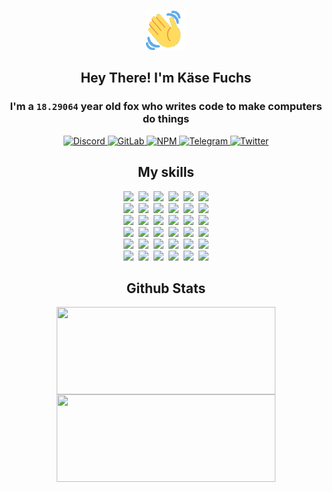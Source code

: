 <div><p align=center><img src=./resources/images/wave.gif width=64px height=64px></p><h2 align=center>Hey There! I'm Käse Fuchs</h2><h3 align=center>I'm a <code>18.29064</code> year old fox who writes code to make computers do things</h3><p align=center><a href=https://discord.com/users/507526681125322772><img alt=Discord src="https://img.shields.io/badge/Discord-5865F2?logo=discord&logoColor=white&style=flat-square#5e0d1447dda6e26ffd6b08f7b0846496"> </a><a href=https://gitlab.com/kasefuchs><img alt=GitLab src="https://img.shields.io/badge/GitLab-330F63?logo=gitlab&logoColor=white&style=flat-square#5e0d1447dda6e26ffd6b08f7b0846496"> </a><a href=https://npmjs.com/~kasefuchs><img alt=NPM src="https://img.shields.io/badge/NPM-CB3837?logo=npm&logoColor=white&style=flat-square#5e0d1447dda6e26ffd6b08f7b0846496"> </a><a href=https://t.me/kasefuchs><img alt=Telegram src="https://img.shields.io/badge/Telegram-2CA5E0?logo=telegram&logoColor=white&style=flat-square#5e0d1447dda6e26ffd6b08f7b0846496"> </a><a href=https://twitter.com/kasefuchs><img alt=Twitter src="https://img.shields.io/badge/Twitter-1DA1F2?logo=twitter&logoColor=white&style=flat-square#5e0d1447dda6e26ffd6b08f7b0846496"></a></p><h2 align=center>My skills</h2><p align=center><a href=https://aws.amazon.com/ ><picture><source srcset="https://skillicons.dev/icons?i=aws&theme=dark#5e0d1447dda6e26ffd6b08f7b0846496" media="(prefers-color-scheme: dark)"><source srcset="https://skillicons.dev/icons?i=aws&theme=light#5e0d1447dda6e26ffd6b08f7b0846496" media="(prefers-color-scheme: light), (prefers-color-scheme: no-preference)"><img src="https://skillicons.dev/icons?i=aws&theme=light#5e0d1447dda6e26ffd6b08f7b0846496"></picture></a>&nbsp;&nbsp;<a href=https://en.wikipedia.org/wiki/Bash_(Unix_shell)><picture><source srcset="https://skillicons.dev/icons?i=bash&theme=dark#5e0d1447dda6e26ffd6b08f7b0846496" media="(prefers-color-scheme: dark)"><source srcset="https://skillicons.dev/icons?i=bash&theme=light#5e0d1447dda6e26ffd6b08f7b0846496" media="(prefers-color-scheme: light), (prefers-color-scheme: no-preference)"><img src="https://skillicons.dev/icons?i=bash&theme=light#5e0d1447dda6e26ffd6b08f7b0846496"></picture></a>&nbsp;&nbsp;<a href=https://discord.com/developers/docs><picture><source srcset="https://skillicons.dev/icons?i=bots&theme=dark#5e0d1447dda6e26ffd6b08f7b0846496" media="(prefers-color-scheme: dark)"><source srcset="https://skillicons.dev/icons?i=bots&theme=light#5e0d1447dda6e26ffd6b08f7b0846496" media="(prefers-color-scheme: light), (prefers-color-scheme: no-preference)"><img src="https://skillicons.dev/icons?i=bots&theme=light#5e0d1447dda6e26ffd6b08f7b0846496"></picture></a>&nbsp;&nbsp;<a href=https://www.cloudflare.com/ ><picture><source srcset="https://skillicons.dev/icons?i=cloudflare&theme=dark#5e0d1447dda6e26ffd6b08f7b0846496" media="(prefers-color-scheme: dark)"><source srcset="https://skillicons.dev/icons?i=cloudflare&theme=light#5e0d1447dda6e26ffd6b08f7b0846496" media="(prefers-color-scheme: light), (prefers-color-scheme: no-preference)"><img src="https://skillicons.dev/icons?i=cloudflare&theme=light#5e0d1447dda6e26ffd6b08f7b0846496"></picture></a>&nbsp;&nbsp;<a href=https://en.wikipedia.org/wiki/CSS><picture><source srcset="https://skillicons.dev/icons?i=css&theme=dark#5e0d1447dda6e26ffd6b08f7b0846496" media="(prefers-color-scheme: dark)"><source srcset="https://skillicons.dev/icons?i=css&theme=light#5e0d1447dda6e26ffd6b08f7b0846496" media="(prefers-color-scheme: light), (prefers-color-scheme: no-preference)"><img src="https://skillicons.dev/icons?i=css&theme=light#5e0d1447dda6e26ffd6b08f7b0846496"></picture></a>&nbsp;&nbsp;<a href=https://www.docker.com/ ><picture><source srcset="https://skillicons.dev/icons?i=docker&theme=dark#5e0d1447dda6e26ffd6b08f7b0846496" media="(prefers-color-scheme: dark)"><source srcset="https://skillicons.dev/icons?i=docker&theme=light#5e0d1447dda6e26ffd6b08f7b0846496" media="(prefers-color-scheme: light), (prefers-color-scheme: no-preference)"><img src="https://skillicons.dev/icons?i=docker&theme=light#5e0d1447dda6e26ffd6b08f7b0846496"></picture></a><br><a href=https://www.electronjs.org/ ><picture><source srcset="https://skillicons.dev/icons?i=electron&theme=dark#5e0d1447dda6e26ffd6b08f7b0846496" media="(prefers-color-scheme: dark)"><source srcset="https://skillicons.dev/icons?i=electron&theme=light#5e0d1447dda6e26ffd6b08f7b0846496" media="(prefers-color-scheme: light), (prefers-color-scheme: no-preference)"><img src="https://skillicons.dev/icons?i=electron&theme=light#5e0d1447dda6e26ffd6b08f7b0846496"></picture></a>&nbsp;&nbsp;<a href=https://expressjs.com/ ><picture><source srcset="https://skillicons.dev/icons?i=express&theme=dark#5e0d1447dda6e26ffd6b08f7b0846496" media="(prefers-color-scheme: dark)"><source srcset="https://skillicons.dev/icons?i=express&theme=light#5e0d1447dda6e26ffd6b08f7b0846496" media="(prefers-color-scheme: light), (prefers-color-scheme: no-preference)"><img src="https://skillicons.dev/icons?i=express&theme=light#5e0d1447dda6e26ffd6b08f7b0846496"></picture></a>&nbsp;&nbsp;<a href=https://www.figma.com/ ><picture><source srcset="https://skillicons.dev/icons?i=figma&theme=dark#5e0d1447dda6e26ffd6b08f7b0846496" media="(prefers-color-scheme: dark)"><source srcset="https://skillicons.dev/icons?i=figma&theme=light#5e0d1447dda6e26ffd6b08f7b0846496" media="(prefers-color-scheme: light), (prefers-color-scheme: no-preference)"><img src="https://skillicons.dev/icons?i=figma&theme=light#5e0d1447dda6e26ffd6b08f7b0846496"></picture></a>&nbsp;&nbsp;<a href=https://firebase.google.com/ ><picture><source srcset="https://skillicons.dev/icons?i=firebase&theme=dark#5e0d1447dda6e26ffd6b08f7b0846496" media="(prefers-color-scheme: dark)"><source srcset="https://skillicons.dev/icons?i=firebase&theme=light#5e0d1447dda6e26ffd6b08f7b0846496" media="(prefers-color-scheme: light), (prefers-color-scheme: no-preference)"><img src="https://skillicons.dev/icons?i=firebase&theme=light#5e0d1447dda6e26ffd6b08f7b0846496"></picture></a>&nbsp;&nbsp;<a href=https://flask.palletsprojects.com/ ><picture><source srcset="https://skillicons.dev/icons?i=flask&theme=dark#5e0d1447dda6e26ffd6b08f7b0846496" media="(prefers-color-scheme: dark)"><source srcset="https://skillicons.dev/icons?i=flask&theme=light#5e0d1447dda6e26ffd6b08f7b0846496" media="(prefers-color-scheme: light), (prefers-color-scheme: no-preference)"><img src="https://skillicons.dev/icons?i=flask&theme=light#5e0d1447dda6e26ffd6b08f7b0846496"></picture></a>&nbsp;&nbsp;<a href=https://cloud.google.com/ ><picture><source srcset="https://skillicons.dev/icons?i=gcp&theme=dark#5e0d1447dda6e26ffd6b08f7b0846496" media="(prefers-color-scheme: dark)"><source srcset="https://skillicons.dev/icons?i=gcp&theme=light#5e0d1447dda6e26ffd6b08f7b0846496" media="(prefers-color-scheme: light), (prefers-color-scheme: no-preference)"><img src="https://skillicons.dev/icons?i=gcp&theme=light#5e0d1447dda6e26ffd6b08f7b0846496"></picture></a><br><a href=https://git-scm.com/ ><picture><source srcset="https://skillicons.dev/icons?i=git&theme=dark#5e0d1447dda6e26ffd6b08f7b0846496" media="(prefers-color-scheme: dark)"><source srcset="https://skillicons.dev/icons?i=git&theme=light#5e0d1447dda6e26ffd6b08f7b0846496" media="(prefers-color-scheme: light), (prefers-color-scheme: no-preference)"><img src="https://skillicons.dev/icons?i=git&theme=light#5e0d1447dda6e26ffd6b08f7b0846496"></picture></a>&nbsp;&nbsp;<a href=https://github.com/ ><picture><source srcset="https://skillicons.dev/icons?i=github&theme=dark#5e0d1447dda6e26ffd6b08f7b0846496" media="(prefers-color-scheme: dark)"><source srcset="https://skillicons.dev/icons?i=github&theme=light#5e0d1447dda6e26ffd6b08f7b0846496" media="(prefers-color-scheme: light), (prefers-color-scheme: no-preference)"><img src="https://skillicons.dev/icons?i=github&theme=light#5e0d1447dda6e26ffd6b08f7b0846496"></picture></a>&nbsp;&nbsp;<a href=https://gitlab.com/ ><picture><source srcset="https://skillicons.dev/icons?i=gitlab&theme=dark#5e0d1447dda6e26ffd6b08f7b0846496" media="(prefers-color-scheme: dark)"><source srcset="https://skillicons.dev/icons?i=gitlab&theme=light#5e0d1447dda6e26ffd6b08f7b0846496" media="(prefers-color-scheme: light), (prefers-color-scheme: no-preference)"><img src="https://skillicons.dev/icons?i=gitlab&theme=light#5e0d1447dda6e26ffd6b08f7b0846496"></picture></a>&nbsp;&nbsp;<a href=https://www.heroku.com/ ><picture><source srcset="https://skillicons.dev/icons?i=heroku&theme=dark#5e0d1447dda6e26ffd6b08f7b0846496" media="(prefers-color-scheme: dark)"><source srcset="https://skillicons.dev/icons?i=heroku&theme=light#5e0d1447dda6e26ffd6b08f7b0846496" media="(prefers-color-scheme: light), (prefers-color-scheme: no-preference)"><img src="https://skillicons.dev/icons?i=heroku&theme=light#5e0d1447dda6e26ffd6b08f7b0846496"></picture></a>&nbsp;&nbsp;<a href=https://en.wikipedia.org/wiki/HTML><picture><source srcset="https://skillicons.dev/icons?i=html&theme=dark#5e0d1447dda6e26ffd6b08f7b0846496" media="(prefers-color-scheme: dark)"><source srcset="https://skillicons.dev/icons?i=html&theme=light#5e0d1447dda6e26ffd6b08f7b0846496" media="(prefers-color-scheme: light), (prefers-color-scheme: no-preference)"><img src="https://skillicons.dev/icons?i=html&theme=light#5e0d1447dda6e26ffd6b08f7b0846496"></picture></a>&nbsp;&nbsp;<a href=https://en.wikipedia.org/wiki/JavaScript><picture><source srcset="https://skillicons.dev/icons?i=js&theme=dark#5e0d1447dda6e26ffd6b08f7b0846496" media="(prefers-color-scheme: dark)"><source srcset="https://skillicons.dev/icons?i=js&theme=light#5e0d1447dda6e26ffd6b08f7b0846496" media="(prefers-color-scheme: light), (prefers-color-scheme: no-preference)"><img src="https://skillicons.dev/icons?i=js&theme=light#5e0d1447dda6e26ffd6b08f7b0846496"></picture></a><br><a href=https://en.wikipedia.org/wiki/Linux><picture><source srcset="https://skillicons.dev/icons?i=linux&theme=dark#5e0d1447dda6e26ffd6b08f7b0846496" media="(prefers-color-scheme: dark)"><source srcset="https://skillicons.dev/icons?i=linux&theme=light#5e0d1447dda6e26ffd6b08f7b0846496" media="(prefers-color-scheme: light), (prefers-color-scheme: no-preference)"><img src="https://skillicons.dev/icons?i=linux&theme=light#5e0d1447dda6e26ffd6b08f7b0846496"></picture></a>&nbsp;&nbsp;<a href=https://mui.com/ ><picture><source srcset="https://skillicons.dev/icons?i=materialui&theme=dark#5e0d1447dda6e26ffd6b08f7b0846496" media="(prefers-color-scheme: dark)"><source srcset="https://skillicons.dev/icons?i=materialui&theme=light#5e0d1447dda6e26ffd6b08f7b0846496" media="(prefers-color-scheme: light), (prefers-color-scheme: no-preference)"><img src="https://skillicons.dev/icons?i=materialui&theme=light#5e0d1447dda6e26ffd6b08f7b0846496"></picture></a>&nbsp;&nbsp;<a href=https://en.wikipedia.org/wiki/Markdown><picture><source srcset="https://skillicons.dev/icons?i=md&theme=dark#5e0d1447dda6e26ffd6b08f7b0846496" media="(prefers-color-scheme: dark)"><source srcset="https://skillicons.dev/icons?i=md&theme=light#5e0d1447dda6e26ffd6b08f7b0846496" media="(prefers-color-scheme: light), (prefers-color-scheme: no-preference)"><img src="https://skillicons.dev/icons?i=md&theme=light#5e0d1447dda6e26ffd6b08f7b0846496"></picture></a>&nbsp;&nbsp;<a href=https://www.mongodb.com/ ><picture><source srcset="https://skillicons.dev/icons?i=mongodb&theme=dark#5e0d1447dda6e26ffd6b08f7b0846496" media="(prefers-color-scheme: dark)"><source srcset="https://skillicons.dev/icons?i=mongodb&theme=light#5e0d1447dda6e26ffd6b08f7b0846496" media="(prefers-color-scheme: light), (prefers-color-scheme: no-preference)"><img src="https://skillicons.dev/icons?i=mongodb&theme=light#5e0d1447dda6e26ffd6b08f7b0846496"></picture></a>&nbsp;&nbsp;<a href=https://www.mysql.com/ ><picture><source srcset="https://skillicons.dev/icons?i=mysql&theme=dark#5e0d1447dda6e26ffd6b08f7b0846496" media="(prefers-color-scheme: dark)"><source srcset="https://skillicons.dev/icons?i=mysql&theme=light#5e0d1447dda6e26ffd6b08f7b0846496" media="(prefers-color-scheme: light), (prefers-color-scheme: no-preference)"><img src="https://skillicons.dev/icons?i=mysql&theme=light#5e0d1447dda6e26ffd6b08f7b0846496"></picture></a>&nbsp;&nbsp;<a href=https://nextjs.org/ ><picture><source srcset="https://skillicons.dev/icons?i=nextjs&theme=dark#5e0d1447dda6e26ffd6b08f7b0846496" media="(prefers-color-scheme: dark)"><source srcset="https://skillicons.dev/icons?i=nextjs&theme=light#5e0d1447dda6e26ffd6b08f7b0846496" media="(prefers-color-scheme: light), (prefers-color-scheme: no-preference)"><img src="https://skillicons.dev/icons?i=nextjs&theme=light#5e0d1447dda6e26ffd6b08f7b0846496"></picture></a><br><a href=https://nodejs.org/en/ ><picture><source srcset="https://skillicons.dev/icons?i=nodejs&theme=dark#5e0d1447dda6e26ffd6b08f7b0846496" media="(prefers-color-scheme: dark)"><source srcset="https://skillicons.dev/icons?i=nodejs&theme=light#5e0d1447dda6e26ffd6b08f7b0846496" media="(prefers-color-scheme: light), (prefers-color-scheme: no-preference)"><img src="https://skillicons.dev/icons?i=nodejs&theme=light#5e0d1447dda6e26ffd6b08f7b0846496"></picture></a>&nbsp;&nbsp;<a href=https://www.postgresql.org/ ><picture><source srcset="https://skillicons.dev/icons?i=postgres&theme=dark#5e0d1447dda6e26ffd6b08f7b0846496" media="(prefers-color-scheme: dark)"><source srcset="https://skillicons.dev/icons?i=postgres&theme=light#5e0d1447dda6e26ffd6b08f7b0846496" media="(prefers-color-scheme: light), (prefers-color-scheme: no-preference)"><img src="https://skillicons.dev/icons?i=postgres&theme=light#5e0d1447dda6e26ffd6b08f7b0846496"></picture></a>&nbsp;&nbsp;<a href=https://learn.microsoft.com/en-us/powershell/ ><picture><source srcset="https://skillicons.dev/icons?i=powershell&theme=dark#5e0d1447dda6e26ffd6b08f7b0846496" media="(prefers-color-scheme: dark)"><source srcset="https://skillicons.dev/icons?i=powershell&theme=light#5e0d1447dda6e26ffd6b08f7b0846496" media="(prefers-color-scheme: light), (prefers-color-scheme: no-preference)"><img src="https://skillicons.dev/icons?i=powershell&theme=light#5e0d1447dda6e26ffd6b08f7b0846496"></picture></a>&nbsp;&nbsp;<a href=https://www.python.org/ ><picture><source srcset="https://skillicons.dev/icons?i=py&theme=dark#5e0d1447dda6e26ffd6b08f7b0846496" media="(prefers-color-scheme: dark)"><source srcset="https://skillicons.dev/icons?i=py&theme=light#5e0d1447dda6e26ffd6b08f7b0846496" media="(prefers-color-scheme: light), (prefers-color-scheme: no-preference)"><img src="https://skillicons.dev/icons?i=py&theme=light#5e0d1447dda6e26ffd6b08f7b0846496"></picture></a>&nbsp;&nbsp;<a href=https://www.raspberrypi.org/ ><picture><source srcset="https://skillicons.dev/icons?i=raspberrypi&theme=dark#5e0d1447dda6e26ffd6b08f7b0846496" media="(prefers-color-scheme: dark)"><source srcset="https://skillicons.dev/icons?i=raspberrypi&theme=light#5e0d1447dda6e26ffd6b08f7b0846496" media="(prefers-color-scheme: light), (prefers-color-scheme: no-preference)"><img src="https://skillicons.dev/icons?i=raspberrypi&theme=light#5e0d1447dda6e26ffd6b08f7b0846496"></picture></a>&nbsp;&nbsp;<a href=https://reactjs.org/ ><picture><source srcset="https://skillicons.dev/icons?i=react&theme=dark#5e0d1447dda6e26ffd6b08f7b0846496" media="(prefers-color-scheme: dark)"><source srcset="https://skillicons.dev/icons?i=react&theme=light#5e0d1447dda6e26ffd6b08f7b0846496" media="(prefers-color-scheme: light), (prefers-color-scheme: no-preference)"><img src="https://skillicons.dev/icons?i=react&theme=light#5e0d1447dda6e26ffd6b08f7b0846496"></picture></a><br><a href=https://redux.js.org/ ><picture><source srcset="https://skillicons.dev/icons?i=redux&theme=dark#5e0d1447dda6e26ffd6b08f7b0846496" media="(prefers-color-scheme: dark)"><source srcset="https://skillicons.dev/icons?i=redux&theme=light#5e0d1447dda6e26ffd6b08f7b0846496" media="(prefers-color-scheme: light), (prefers-color-scheme: no-preference)"><img src="https://skillicons.dev/icons?i=redux&theme=light#5e0d1447dda6e26ffd6b08f7b0846496"></picture></a>&nbsp;&nbsp;<a href=https://en.wikipedia.org/wiki/Regular_expression><picture><source srcset="https://skillicons.dev/icons?i=regex&theme=dark#5e0d1447dda6e26ffd6b08f7b0846496" media="(prefers-color-scheme: dark)"><source srcset="https://skillicons.dev/icons?i=regex&theme=light#5e0d1447dda6e26ffd6b08f7b0846496" media="(prefers-color-scheme: light), (prefers-color-scheme: no-preference)"><img src="https://skillicons.dev/icons?i=regex&theme=light#5e0d1447dda6e26ffd6b08f7b0846496"></picture></a>&nbsp;&nbsp;<a href=https://en.wikipedia.org/wiki/Sass_(stylesheet_language)><picture><source srcset="https://skillicons.dev/icons?i=sass&theme=dark#5e0d1447dda6e26ffd6b08f7b0846496" media="(prefers-color-scheme: dark)"><source srcset="https://skillicons.dev/icons?i=sass&theme=light#5e0d1447dda6e26ffd6b08f7b0846496" media="(prefers-color-scheme: light), (prefers-color-scheme: no-preference)"><img src="https://skillicons.dev/icons?i=sass&theme=light#5e0d1447dda6e26ffd6b08f7b0846496"></picture></a>&nbsp;&nbsp;<a href=https://www.typescriptlang.org/ ><picture><source srcset="https://skillicons.dev/icons?i=ts&theme=dark#5e0d1447dda6e26ffd6b08f7b0846496" media="(prefers-color-scheme: dark)"><source srcset="https://skillicons.dev/icons?i=ts&theme=light#5e0d1447dda6e26ffd6b08f7b0846496" media="(prefers-color-scheme: light), (prefers-color-scheme: no-preference)"><img src="https://skillicons.dev/icons?i=ts&theme=light#5e0d1447dda6e26ffd6b08f7b0846496"></picture></a>&nbsp;&nbsp;<a href=https://unity.com/ ><picture><source srcset="https://skillicons.dev/icons?i=unity&theme=dark#5e0d1447dda6e26ffd6b08f7b0846496" media="(prefers-color-scheme: dark)"><source srcset="https://skillicons.dev/icons?i=unity&theme=light#5e0d1447dda6e26ffd6b08f7b0846496" media="(prefers-color-scheme: light), (prefers-color-scheme: no-preference)"><img src="https://skillicons.dev/icons?i=unity&theme=light#5e0d1447dda6e26ffd6b08f7b0846496"></picture></a>&nbsp;&nbsp;<a href=https://workers.cloudflare.com/ ><picture><source srcset="https://skillicons.dev/icons?i=workers&theme=dark#5e0d1447dda6e26ffd6b08f7b0846496" media="(prefers-color-scheme: dark)"><source srcset="https://skillicons.dev/icons?i=workers&theme=light#5e0d1447dda6e26ffd6b08f7b0846496" media="(prefers-color-scheme: light), (prefers-color-scheme: no-preference)"><img src="https://skillicons.dev/icons?i=workers&theme=light#5e0d1447dda6e26ffd6b08f7b0846496"></picture></a><br></p><h2 align=center>Github Stats</h2><p align=center><picture><source srcset="https://github-readme-stats-kasefuchs.vercel.app/api/?count_private=true&hide_border=true&hide_rank=true&line_height=20&hide_title=true&username=Kasefuchs&theme=dark#5e0d1447dda6e26ffd6b08f7b0846496" media="(prefers-color-scheme: dark)"><source srcset="https://github-readme-stats-kasefuchs.vercel.app/api/?count_private=true&hide_border=true&hide_rank=true&line_height=20&hide_title=true&username=Kasefuchs&theme=light#5e0d1447dda6e26ffd6b08f7b0846496" media="(prefers-color-scheme: light), (prefers-color-scheme: no-preference)"><img align=middle width=350 height=140 src="https://github-readme-stats-kasefuchs.vercel.app/api/?count_private=true&hide_border=true&hide_rank=true&line_height=20&hide_title=true&username=Kasefuchs&theme=light#5e0d1447dda6e26ffd6b08f7b0846496"></picture><picture><source srcset="https://github-readme-stats-kasefuchs.vercel.app/api/top-langs/?count_private=true&hide_border=true&layout=compact&username=Kasefuchs&theme=dark#5e0d1447dda6e26ffd6b08f7b0846496" media="(prefers-color-scheme: dark)"><source srcset="https://github-readme-stats-kasefuchs.vercel.app/api/top-langs/?count_private=true&hide_border=true&layout=compact&username=Kasefuchs&theme=light#5e0d1447dda6e26ffd6b08f7b0846496" media="(prefers-color-scheme: light), (prefers-color-scheme: no-preference)"><img align=middle width=350 height=140 src="https://github-readme-stats-kasefuchs.vercel.app/api/top-langs/?count_private=true&hide_border=true&layout=compact&username=Kasefuchs&theme=light#5e0d1447dda6e26ffd6b08f7b0846496"></picture></p><img src="https://hit.yhype.me/github/profile?user_id=64592097#5e0d1447dda6e26ffd6b08f7b0846496" alt=""></div>